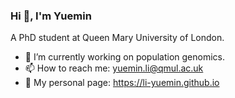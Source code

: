 ### Hi 👋, I'm Yuemin
A PhD student at Queen Mary University of London.</h3>

- 🧬 I’m currently working on population genomics.
- 📫 How to reach me: yuemin.li@qmul.ac.uk
- 📰 My personal page: https://li-yuemin.github.io
